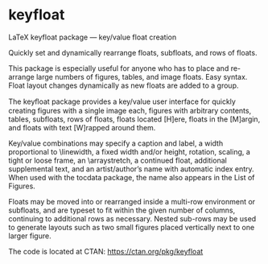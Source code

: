 # keyfloat
LaTeX keyfloat package — key/value float creation

Quickly set and dynamically rearrange floats, subfloats, and rows of floats.

This package is especially useful for anyone who has to place and re-arrange large numbers of figures, tables, and image floats. Easy syntax. Float layout changes dynamically as new floats are added to a group.

The keyﬂoat package provides a key/value user interface for quickly creating figures with a single image each, figures with arbitrary contents, tables, subfloats, rows of floats, floats located [H]ere, floats in the [M]argin, and floats with text [W]rapped around them.

Key/value combinations may specify a caption and label, a width proportional to \linewidth, a fixed width and/or height, rotation, scaling, a tight or loose frame, an \arraystretch, a continued float, additional supplemental text, and an artist/author’s name with automatic index entry. When used with the tocdata
package, the name also appears in the List of Figures.

Floats may be moved into or rearranged inside a multi-row environment or subfloats, and are typeset to fit within the given number of columns, continuing to additional rows as necessary. Nested sub-rows may be used to generate layouts such as two small figures placed vertically next to one larger figure.

The code is located at CTAN: https://ctan.org/pkg/keyfloat
